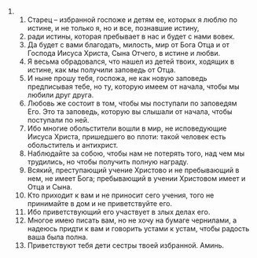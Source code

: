 <ol>
  <li>
    <ol>
      <li>Старец – избранной госпоже и детям ее, которых я люблю по истине, и не только я, но и все, познавшие истину,</li>
      <li>ради истины, которая пребывает в нас и будет с нами вовек.</li>
      <li>Да будет с вами благодать, милость, мир от Бога Отца и от Господа Иисуса Христа, Сына Отчего, в истине и любви.</li>
      <li>Я весьма обрадовался, что нашел из детей твоих, ходящих в истине, как мы получили заповедь от Отца.</li>
      <li>И ныне прошу тебя, госпожа, не как новую заповедь предписывая тебе, но ту, которую имеем от начала, чтобы мы любили друг друга.</li>
      <li>Любовь же состоит в том, чтобы мы поступали по заповедям Его. Это та заповедь, которую вы слышали от начала, чтобы поступали по ней.</li>
      <li>Ибо многие обольстители вошли в мир, не исповедующие Иисуса Христа, пришедшего во плоти: такой человек есть обольститель и антихрист.</li>
      <li>Наблюдайте за собою, чтобы нам не потерять того, над чем мы трудились, но чтобы получить полную награду.</li>
      <li>Всякий, преступающий учение Христово и не пребывающий в нем, не имеет Бога; пребывающий в учении Христовом имеет и Отца и Сына.</li>
      <li>Кто приходит к вам и не приносит сего учения, того не принимайте в дом и не приветствуйте его.</li>
      <li>Ибо приветствующий его участвует в злых делах его.</li>
      <li>Многое имею писать вам, но не хочу на бумаге чернилами, а надеюсь придти к вам и говорить устами к устам, чтобы радость ваша была полна.</li>
      <li>Приветствуют тебя дети сестры твоей избранной. Аминь.</li>
    </ol>
  </li>
</ol>